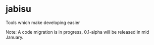# jabisu
Tools which make developing easier

Note: A code migration is in progress, 0.1-alpha will be released in mid January.
